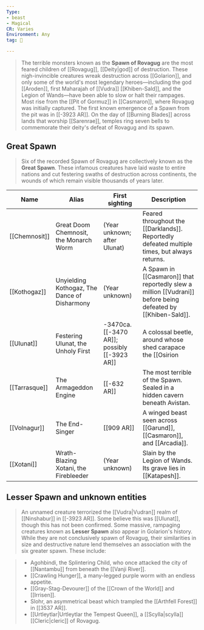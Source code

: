 ```yaml
---
Type:
- beast
- Magical
CR: Varies
Environment: Any
tag: 👹

---
```


> The terrible monsters known as the **Spawn of Rovagug** are the most feared children of [[Rovagug]], [[Deity|god]] of destruction. These nigh-invincible creatures wreak destruction across [[Golarion]], and only some of the world's most legendary heroes—including the god [[Aroden]], first Maharajah of [[Vudra]] [[Khiben-Sald]], and the Legion of Wands—have been able to slow or halt their rampages.
> Most rise from the [[Pit of Gormuz]] in [[Casmaron]], where Rovagug was initially captured. The first known emergence of a Spawn from the pit was in [[-3923 AR]].
> On the day of [[Burning Blades]] across lands that worship [[Sarenrae]], temples ring seven bells to commemorate their deity's defeat of Rovagug and its spawn.


## Great Spawn

> Six of the recorded Spawn of Rovagug are collectively known as the **Great Spawn**. These infamous creatures have laid waste to entire nations and cut festering swaths of destruction across continents, the wounds of which remain visible thousands of years later.


| Name          | Alias                                        | First sighting                       | Description                                                                                                  |
| ------------- | -------------------------------------------- | ------------------------------------ | ------------------------------------------------------------------------------------------------------------ |
| [[Chemnosit]] | Great Doom Chemnosit, the Monarch Worm       | (Year unknown; after Ulunat)         | Feared throughout the [[Darklands]]. Reportedly defeated multiple times, but always returns.                 |
| [[Kothogaz]]  | Unyielding Kothogaz, The Dance of Disharmony | (Year unknown)                       | A Spawn in [[Casmaron]] that reportedly slew a million [[Vudrani]] before being defeated by [[Khiben-Sald]]. | 
| [[Ulunat]]    | Festering Ulunat, the Unholy First           | -3470ca. [[-3470 AR]]; possibly [[-3923 AR]] | A colossal beetle, around whose shed carapace the [[Osirion|Osirian]] capital of [[Sothis]] has grown.|                       
| [[Tarrasque]] | The Armageddon Engine                        | [[-632 AR]]                              | The most terrible of the Spawn. Sealed in a hidden cavern beneath Avistan.                                   |
| [[Volnagur]]  | The End-Singer                               | [[909 AR]]                              | A winged beast seen across [[Garund]], [[Casmaron]], and [[Arcadia]].                                                    |
| [[Xotani]]    | Wrath-Blazing Xotani, the Firebleeder        | (Year unknown)                       | Slain by the Legion of Wands. Its grave lies in [[Katapesh]].                                                    |


## Lesser Spawn and unknown entities

> An unnamed creature terrorized the [[Vudra|Vudran]] realm of [[Ninshabur]] in [[-3923 AR]]. Some believe this was [[Ulunat]], though this has not been confirmed.
> Some massive, rampaging creatures known as **Lesser Spawn** also appear in Golarion's history. While they are not conclusively spawn of Rovagug, their similarities in size and destructive nature lend themselves an association with the six greater spawn.
> These include:

> - Agohbindi, the Splintering Child, who once attacked the city of [[Nantambu]] from beneath the [[Vanji River]].
> - [[Crawling Hunger]], a many-legged purple worm with an endless appetite.
> - [[Gray-Stag-Devourer]] of the [[Crown of the World]] and [[Irrisen]].
> - Slohr, an asymmetrical beast which trampled the [[Arthfell Forest]] in [[3537 AR]].
> - [[Urtleytlar|Urtleytlar the Tempest Queen]], a [[Scylla|scylla]] [[Cleric|cleric]] of Rovagug.







